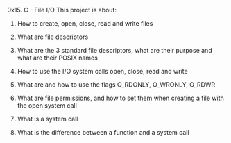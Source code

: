 0x15. C - File I/O
This project is about:
1. How to create, open, close, read and write files
2. What are file descriptors
3. What are the 3 standard file descriptors, what are their purpose and what are their POSIX names
4. How to use the I/O system calls open, close, read and write
5. What are and how to use the flags O_RDONLY, O_WRONLY, O_RDWR

6. What are file permissions, and how to set them when creating a file with the open system call
7. What is a system call
8. What is the difference between a function and a system call
